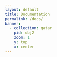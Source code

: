 ```yaml
---
layout: default
title: Documentation
permalink: /docs/
banner:
  - collection: qatar
    pid: obj2
    zoom: 1
    y: top
    x: center
---
```

